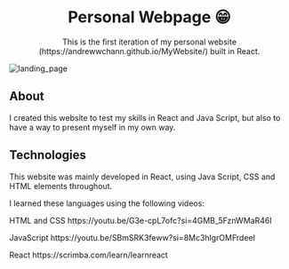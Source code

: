 ##  <h1 align="center">Personal Webpage 😁</h1>

<p align="center">This is the first iteration of my personal website (https://andrewwchann.github.io/MyWebsite/) built in React.</p>

![landing_page](https://github.com/andrewwchann/MyWebsite/assets/113129313/bd3e0014-0abb-41ab-a86c-1c20852bad4a)

## About
I created this website to test my skills in React and Java Script, but also to have a way to present myself in my own way.

## Technologies
This website was mainly developed in React, using Java Script, CSS and HTML elements throughout.

I learned these languages using the following videos:

<p>  HTML and CSS https://youtu.be/G3e-cpL7ofc?si=4GMB_5FznWMaR46I</p>
<p>  JavaScript https://youtu.be/SBmSRK3feww?si=8Mc3hlgrOMFrdeeI</p>
<p>  React https://scrimba.com/learn/learnreact</p>
